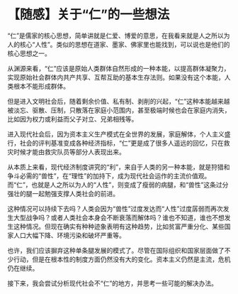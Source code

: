# 【随感】关于“仁”的一些想法

“仁”是儒家的核心思想，简单讲就是仁爱、博爱的意思，在我看来就是人之所以为人的核心“人性”。类似的思想在道家、墨家、佛家里也能找到，可以说也是他们的核心思想之一。

从渊源来看，“仁”应该是原始人类群体自然形成的一种本能，以提高群体凝聚力，实现原始社会群体内共产共享、互帮互助的基本生存法则。如果没有这个本能，人类根本不能形成群体。

但是进入文明社会后，随着剩余价值、私有制、剥削的兴起，“仁”这种本能越来越被淡忘、驱散、压制，只散落在家庭小范围内，甚至极端时候也会在家庭内消失，比如因为权力或利益而父子对立、兄弟相残等。

进入现代社会后，因为资本主义生产模式在全世界的发展，家庭解体，个人主义盛行，社会的评判基准变成各种经济指标，“仁”更是成了很多人遥远的回忆，只在救灾时候才能由救灾队员等部分人表现出来。

从本质上来看，现代经济制度讲究的“利”，来自于人类的另一种本能，就是狩猎和争斗必需的“兽性”，在“理性”的加持下，成为现代社会运作的主流价值观。而“仁”，也就是人之所以为人的“人性”，则变成了瘦弱的病腿，和“兽性”这条过分强壮的腿一起勉强支撑人类社会的前进。

这种情况可以持续下去吗？人类会因为“兽性”过度发达而“人性”过度孱弱而再次发生大型战争吗？或者人类社会本身会不断衰落而解体吗？谁也不知道，谁也不想发生这种情况。但现在确实有种种迹象表明有这种趋势，比如贫富严重分化、某些国家人口大幅下降、环境污染和破坏严重等。

也许，我们应该摒弃这种单条腿发展的模式了。尽管在国际组织和国家层面做了不少行动，但是在根本性的制度方面仍然没有大的变化。资本主义仍然是主流，危机仍在继续。

接下来，我会尝试分析现代社会不“仁”的地方，并思考一些可能的解决办法。